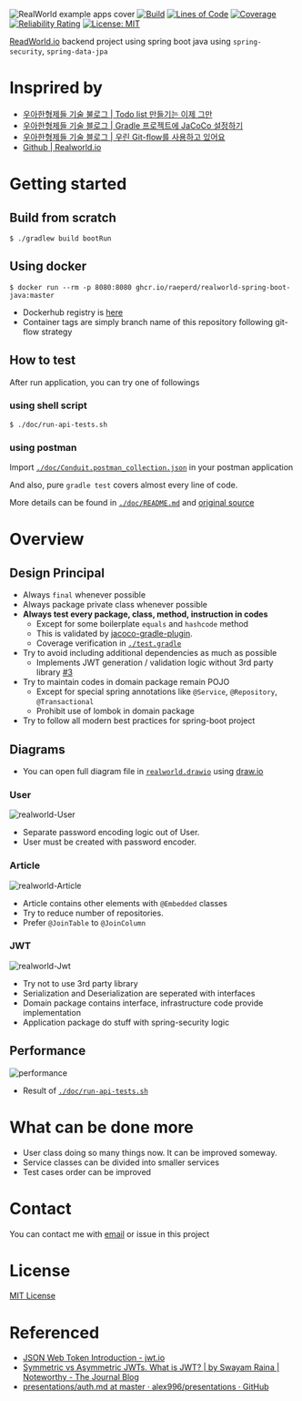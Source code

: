 
![RealWorld example apps cover](./doc/image/realworld-cover.png)
[![Build](https://github.com/raeperd/realworld-springboot-java/actions/workflows/build.yml/badge.svg)](https://github.com/raeperd/realworld-springboot-java/actions/workflows/build.yml)
[![Lines of Code](https://sonarcloud.io/api/project_badges/measure?project=raeperd_realworld-springboot-java&metric=ncloc)](https://sonarcloud.io/dashboard?id=raeperd_realworld-springboot-java)
[![Coverage](https://sonarcloud.io/api/project_badges/measure?project=raeperd_realworld-springboot-java&metric=coverage)](https://sonarcloud.io/dashboard?id=raeperd_realworld-springboot-java)
[![Reliability Rating](https://sonarcloud.io/api/project_badges/measure?project=raeperd_realworld-springboot-java&metric=reliability_rating)](https://sonarcloud.io/dashboard?id=raeperd_realworld-springboot-java)
[![License: MIT](https://img.shields.io/badge/License-MIT-yellow.svg)](https://opensource.org/licenses/MIT)

[ReadWorld.io](https://github.com/gothinkster/realworld) backend project using spring boot java using `spring-security`, `spring-data-jpa`

# Insprired by

- [우아한형제들 기술 불로그 | Todo list 만들기는 이제 그만](https://woowabros.github.io/experience/2020/04/14/stop-making-todo-list.html)
- [우아한형제들 기술 블로그 | Gradle 프로젝트에 JaCoCo 설정하기](https://woowabros.github.io/experience/2020/02/02/jacoco-config-on-gradle-project.html)
- [우아한형제들 기술 블로그 | 우린 Git-flow를 사용하고 있어요](https://woowabros.github.io/experience/2017/10/30/baemin-mobile-git-branch-strategy.html)
- [Github | Realworld.io](https://github.com/gothinkster/realworld)


 # Getting started

 ## Build from scratch
 ``` shell
 $ ./gradlew build bootRun
 ```

 ## Using docker
 ``` shell
 $ docker run --rm -p 8080:8080 ghcr.io/raeperd/realworld-spring-boot-java:master
 ```

- Dockerhub registry is [here](https://hub.docker.com/repository/docker/raeperd/realworld-spring-boot-java)  
- Container tags are simply branch name of this repository following git-flow strategy



## How to test 

After run application, you can try one of followings

### using shell script

``` shell
$ ./doc/run-api-tests.sh
```

### using postman 

Import [`./doc/Conduit.postman_collection.json`](./doc/Conduit.postman_collection.json) in your postman application 



And also, pure `gradle test` covers almost every line of code.

More details can be found in [`./doc/README.md`](./doc/README.md) and  [original source](https://github.com/gothinkster/realworld/tree/master/spec)

# Overview

## Design Principal

- Always `final` whenever possible
- Always package private class whenever possible
- **Always test every package, class, method, instruction in codes**
  - Except for some boilerplate `equals` and `hashcode` method
  - This is validated by [jacoco-gradle-plugin](https://docs.gradle.org/current/userguide/jacoco_plugin.html).
  - Coverage verification in [`./test.gradle`](./test.gradle)
- Try to avoid including additional dependencies as much as possible
  - Implements JWT generation / validation logic without 3rd party library [#3](https://github.com/raeperd/realworld-springboot-java/issues/3)
- Try to maintain codes in domain package remain POJO
  - Except for special spring annotations like `@Service`, `@Repository`, `@Transactional`
  - Prohibit use of lombok in domain package
- Try to follow all modern best practices for spring-boot project
  
## Diagrams 

- You can open full diagram file in [`realworld.drawio`](./realworld.drawio) using [draw.io](https://app.diagrams.net/)

### User

![realworld-User](./doc/image/realworld-User.png)

- Separate password encoding logic out of User.
- User must be created with password encoder.

### Article

![realworld-Article](./doc/image/realworld-Article.png)

- Article contains other elements with `@Embedded` classes
- Try to reduce number of repositories.
- Prefer `@JoinTable` to `@JoinColumn`

### JWT 

![realworld-Jwt](./doc/image/realworld-Jwt.png)

- Try not to use 3rd party library
- Serialization and Deserialization are seperated with interfaces
- Domain package contains interface, infrastructure code provide implementation  
- Application package do stuff with spring-security logic

## Performance

![performance](./doc/image/performance.png)

- Result of [`./doc/run-api-tests.sh`](./doc/run-api-tests.sh)

# What can be done more

- User class doing so many things now. It can be improved someway.
- Service classes can be divided into smaller services
- Test cases order can be improved

# Contact

You can contact me with [email](raeperd117@gmail.com) or issue in this project

# License
[MIT License](./LICENSE)

# Referenced

- [JSON Web Token Introduction - jwt.io](https://jwt.io/introduction)  
- [Symmetric vs Asymmetric JWTs. What is JWT? | by Swayam Raina | Noteworthy - The Journal Blog](https://blog.usejournal.com/symmetric-vs-asymmetric-jwts-bd5d1a9567f6)
- [presentations/auth.md at master · alex996/presentations · GitHub](https://github.com/alex996/presentations/blob/master/auth.md)

